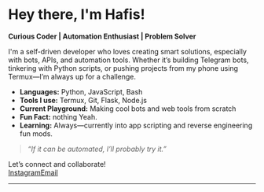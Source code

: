 # Hey there, I'm Hafis!

**Curious Coder | Automation Enthusiast | Problem Solver**

I'm a self-driven developer who loves creating smart solutions, especially with bots, APIs, and automation tools. Whether it’s building Telegram bots, tinkering with Python scripts, or pushing projects from my phone using Termux—I’m always up for a challenge.

- **Languages:** Python, JavaScript, Bash  
- **Tools I use:** Termux, Git, Flask, Node.js  
- **Current Playground:** Making cool bots and web tools from scratch  
- **Fun Fact:** nothing Yeah.  
- **Learning:** Always—currently into app scripting and reverse engineering fun mods.  

> _“If it can be automated, I’ll probably try it.”_

Let’s connect and collaborate!  
[Instagram](https://www.instagram.com/1_hafis_1)[Email](Muhammedhafis123455@gmail.com)

---

